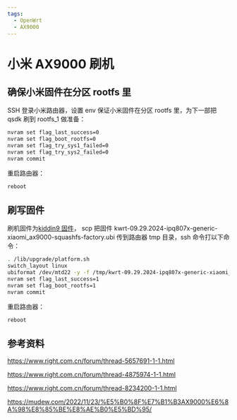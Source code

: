 ```yaml
---
tags:
  - OpenWrt
  - AX9000
---
```


# 小米 AX9000 刷机

## 确保小米固件在分区 rootfs 里

SSH 登录小米路由器，设置 env 保证小米固件在分区 rootfs 里，为下一部把 qsdk 刷到 rootfs_1 做准备：

```bash
nvram set flag_last_success=0
nvram set flag_boot_rootfs=0
nvram set flag_try_sys1_failed=0
nvram set flag_try_sys2_failed=0
nvram commit
```

重启路由器：

```bash
reboot
```

## 刷写固件

刷机固件为[kiddin9 固件](./attachments/AX9000固件_20240929.7z)， scp 把固件 kwrt-09.29.2024-ipq807x-generic-xiaomi_ax9000-squashfs-factory.ubi 传到路由器 tmp 目录，ssh 命令打以下命令：

```bash
. /lib/upgrade/platform.sh
switch_layout linux
ubiformat /dev/mtd22 -y -f /tmp/kwrt-09.29.2024-ipq807x-generic-xiaomi_ax9000-squashfs-factory.ubi
nvram set flag_last_success=1
nvram set flag_boot_rootfs=1
nvram commit
```

重启路由器：

```bash
reboot
```

## 参考资料

<https://www.right.com.cn/forum/thread-5657691-1-1.html>

<https://www.right.com.cn/forum/thread-4875974-1-1.html>

<https://www.right.com.cn/forum/thread-8234200-1-1.html>

<https://mudew.com/2022/11/23/%E5%B0%8F%E7%B1%B3AX9000%E6%8A%98%E8%85%BE%E8%AE%B0%E5%BD%95/>
